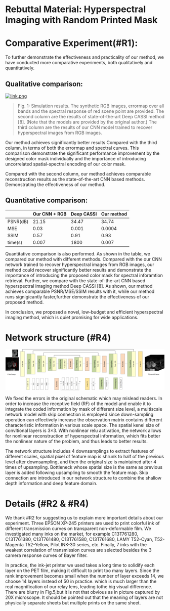 # Rebuttal Material: Hyperspectral Imaging with Random Printed Mask

# Comparative Experiment(#R1):

To further demonstrate the effectiveness and practicality of our method, we have conducted more comparative experiments, both qualitatively and quantitatively. 

## Qualitative comparison:
  
  [![link.png](https://i.postimg.cc/wT5hyR3w/link.png)](https://postimg.cc/F7RfwRyS)
  
> Fig. 1: Simulation results. The synthetic RGB images, errormap over all bands and the spectral response of red scene point are provided.  The second column are the results of state-of-the-art Deep CASSI method [8]. (Note that the models are provided by the original author.) The third column are the results of our CNN model trained to recover hyperspectral images from RGB images. 

Our method achieves significantly better results Compared with the third column, in terms of both the errormap and spectral curves. This comparison demonstrate the significant performance improvement by the designed color mask individually and the importance of introducing uncorrelated spatial-spectral encoding of our color mask.

Compared with the second column, our method achieves comparable reconstruction results as the state-of-the-art CNN based methods. Demonstrating the effectiveness of our method.



  ## Quantitative comparison:
  
|                        | Our CNN + RGB       |  Deep CASSI                  |Our method |
| -------------------    | ------------------------| -----------------------------|-----------|
| PSNR(dB)               |            21.15        |      34.47                   | 34.74     |
|  MSE                   |            0.03         |         0.001                | 0.0004    |
|  SSIM                  |       0.57              |         0.91                 | 0.93      |
| time(s)                |         0.007           |          1800                |  0.007    |
  
  Quantitative comparison is also performed. As shown in the table, we compared our method with different methods. Compared with the our CNN network trained to recover hyperspectral images from RGB images, our method could recover significantly better results and demonstrate the importance of introducing the proposed color mask for spectral inforamtion retrieval. Further, we compare with the state-of-the-art CNN based hyperspectral imaging method Deep CASSI [8]. As shown, our method achieves comparable PSNR/MSE/SSIM results with it, while our method runs signigicantly faster,further demonstrate the effectiveness of our proposed method.
  
  In conclusion, we proposed a novel, low-budget and efficient hyperspectral imaging method, which is quiet promising for wide applications.
  
# Network structure (#R4)
![image](https://github.com/anymouscvpr/anymouscvpr.github.io/blob/master/network.jpg)

We fixed the errors in the original schematic which may mislead readers. In order to increase the receptive field (RF) of the model and enable it to integrate the coded information by mask of different size level, a multiscale network model with skip connection is employed since down-sampling operation can effectively increase the observation matrix contains different characteristic information in various scale space. The spatial kenel size of convltional layers is 3×3. With nonlinear relu activation, the network allows for nonlinear reconstruction of hyperspectral information, which fits better the nonlinear nature of the problem, and thus leads to better results.

The network structure includes 4 downsamplings to extract features of different scales, spatial pixel of feature map is  shrunk to half of the previous level after downsampling, and then the original size is maintained after 4 times of upsampling. Bottleneck whose spatial size is the same as previous layer is added following upsampling to smooth the feature map. Skip connection are introduced in our network structure to combine the shallow depth information and deep feature domain. 


# Details (#R2 & #R4)

We thank #R2 for suggesting us to explain more important details about our experiment. Three EPSON XP-245 printers are used to print  colorful ink of different transmission curves on transparent non-deformable film. We investigated many inks on the market, for example 
C13T761280, C13T761380, C13T761480, C13T761580, C13T761680, LAMY T52-Cyan, T52-Magenta T52-Yellow, Pilot INK-30 series, etc. Finally, 7 inks with the weakest correlation of transmission curves are selected besides the 3 camera response curves of Bayer filter.

In practice, the ink-jet printer we used takes a long time to solidify each layer on the PET film, making it difficult to print too many layers. Since the rank improvement becomes small when the number of layer exceeds 14, we choose 14 layers instead of 50 in practice. which is much larger than the real magnification of our relay lens, leading tothe big visual difference. There are blurry in Fig.5,but it is not that obvious as in picture captured by 20X microscope. 
 It should be pointed out that the meaning of layers are not physically separate sheets but multiple prints on the same sheet.
